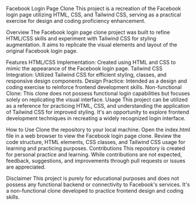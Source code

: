 Facebook Login Page Clone
This project is a recreation of the Facebook login page utilizing HTML, CSS, and Tailwind CSS, serving as a practical exercise for design and coding proficiency enhancement.

Overview
The Facebook login page clone project was built to refine HTML/CSS skills and experiment with Tailwind CSS for styling augmentation. It aims to replicate the visual elements and layout of the original Facebook login page.

Features
HTML/CSS Implementation: Created using HTML and CSS to mimic the appearance of the Facebook login page.
Tailwind CSS Integration: Utilized Tailwind CSS for efficient styling, classes, and responsive design components.
Design Practice: Intended as a design and coding exercise to reinforce frontend development skills.
Non-functional Clone: This clone does not possess functional login capabilities but focuses solely on replicating the visual interface.
Usage
This project can be utilized as a reference for practicing HTML, CSS, and understanding the application of Tailwind CSS for improved styling. It's an opportunity to explore frontend development techniques in recreating a widely recognized login interface.

How to Use
Clone the repository to your local machine.
Open the index.html file in a web browser to view the Facebook login page clone.
Review the code structure, HTML elements, CSS classes, and Tailwind CSS usage for learning and practicing purposes.
Contributions
This repository is created for personal practice and learning. While contributions are not expected, feedback, suggestions, and improvements through pull requests or issues are appreciated.

Disclaimer
This project is purely for educational purposes and does not possess any functional backend or connectivity to Facebook's services. It's a non-functional clone developed to practice frontend design and coding skills.
